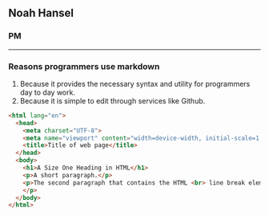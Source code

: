 ## Noah Hansel
### PM
---

### Reasons programmers use markdown
1. Because it provides the necessary syntax and utility for programmers day to day work.
2. Because it is simple to edit through services like Github.

```html { <!DOCTYPE html>
<html lang="en">
  <head>
    <meta charset="UTF-8">
    <meta name="viewport" content="width=device-width, initial-scale=1.0">
    <title>Title of web page</title>
  </head>
  <body>
    <h1>A Size One Heading in HTML</h1>
    <p>A short paragraph.</p>
    <p>The second paragraph that contains the HTML <br> line break element.
    </p> 
  </body> 
</html> 
```
